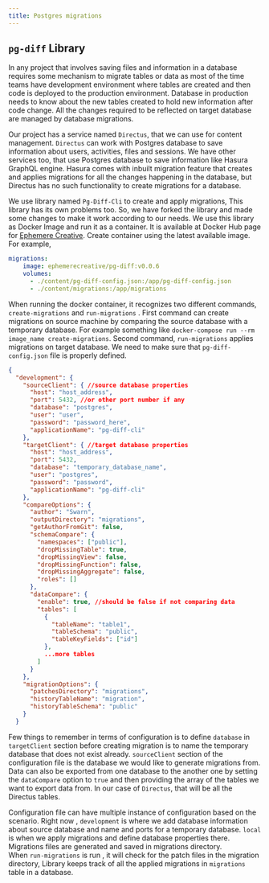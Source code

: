 ```yaml
---
title: Postgres migrations
---
```

## `pg-diff` Library 

In any project that involves saving files and information in a database requires some mechanism 
to migrate tables or data as most of the time teams have development environment where tables 
are created and then code is deployed to the production environment. Database in production 
needs to know about the new tables created to hold new information after code change. 
All the changes required to be reflected on target database  are managed by database migrations.

Our project has a service named `Directus`, that we can use for content management. 
`Directus` can work with Postgres database to save information about users, activities, 
files and sessions. We have other services too, that use Postgres database to save information 
like Hasura GraphQL engine. Hasura comes with inbuilt migration feature that creates and applies
migrations for all the changes happening in the database, but Directus has no such 
functionality to create migrations for a database. 

We use library named `Pg-Diff-Cli` to create and apply migrations, 
This library has its own problems too. 
So, we have forked the library and made some changes to make it work according to our needs. 
We use this library 
as Docker Image and run it as a container.  It is available at Docker Hub page for 
[Ephemere Creative](https://hub.docker.com/r/ephemerecreative/pg-diff). 
Create container using the latest available image.
For example, 
```yaml
migrations:
    image: ephemerecreative/pg-diff:v0.0.6
    volumes:
      - ./content/pg-diff-config.json:/app/pg-diff-config.json
      - ./content/migrations:/app/migrations 
```
When running the docker container, it recognizes two different commands, `create-migrations`
and `run-migrations` . First command can create migrations on source machine by comparing the source 
database with a temporary database. For example something like 
`docker-compose run --rm image_name create-migrations`. Second command, `run-migrations`
applies migrations on target database. We need to make sure that `pg-diff-config.json`
file is properly defined.

```json
{
  "development": {
    "sourceClient": { //source database properties
      "host": "host_address",
      "port": 5432, //or other port number if any
      "database": "postgres",
      "user": "user",
      "password": "password_here",
      "applicationName": "pg-diff-cli"
    },
    "targetClient": { //target database properties
      "host": "host_address",
      "port": 5432,
      "database": "temporary_database_name",
      "user": "postgres",
      "password": "password",
      "applicationName": "pg-diff-cli"
    },
    "compareOptions": {
      "author": "Swarn",
      "outputDirectory": "migrations",
      "getAuthorFromGit": false,
      "schemaCompare": {
        "namespaces": ["public"],
        "dropMissingTable": true,
        "dropMissingView": false,
        "dropMissingFunction": false,
        "dropMissingAggregate": false,
        "roles": []
      },
      "dataCompare": {
        "enable": true, //should be false if not comparing data
        "tables": [
          {
            "tableName": "table1",
            "tableSchema": "public",
            "tableKeyFields": ["id"]
          },
          ...more tables
        ]
      }
    },
    "migrationOptions": {
      "patchesDirectory": "migrations",
      "historyTableName": "migration",
      "historyTableSchema": "public"
    }
  }
```
Few things  to remember in terms of configuration is to define `database` in `targetClient`
section before creating migration is to name the temporary database that does not exist already. 
`sourceClient` section of the configuration file is the database we would like to generate 
migrations from.
Data can also be exported from one database to the another one by 
setting the `dataCompare` option to `true` 
and then providing the array of the tables we want to export data from. In our case of `Directus`, 
that will be all the Directus tables.

Configuration file can have multiple instance of configuration based on the scenario. 
Right now , `development` is where we add database information about source database and 
name and ports for a temporary database. 
`local` is when we apply migrations and define database properties there.
Migrations files are generated and saved in migrations directory.  
When `run-migrations` is run , it will check for the patch files in the migration directory, 
Library keeps track of all the applied migrations in `migrations` table in a database. 
